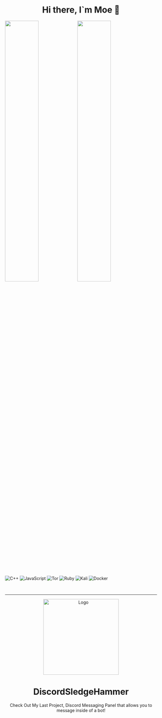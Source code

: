 <h1 align="center">Hi there, I`m Moe 👋</h1>





<img align="left" width="47%" src="https://github-readme-stats.vercel.app/api?username=itsmoe15&theme=midnight-purple&show_icons=true" />
<img align="left" width="47%" src="https://github-readme-stats.vercel.app/api/top-langs/?username=itsmoe15&theme=midnight-purple&layout=compact)](https://github.com/anuraghazra/github-readme-stats" />


![C++](https://img.shields.io/badge/c++-%2300599C.svg?style=for-the-badge&logo=c%2B%2B&logoColor=black)
![JavaScript](https://img.shields.io/badge/javascript-%23323330.svg?style=for-the-badge&logo=javascript&logoColor=%23F7DF1E)
![Tor](https://img.shields.io/badge/Tor-7D4698?style=for-the-badge&logo=Tor-Browser&logoColor=black)
![Ruby](https://img.shields.io/badge/ruby-%23CC342D.svg?style=for-the-badge&logo=ruby&logoColor=black)
![Kali](https://img.shields.io/badge/Kali-268BEE?style=for-the-badge&logo=kalilinux&logoColor=black)
![Docker](https://img.shields.io/badge/docker-%230db7ed.svg?style=for-the-badge&logo=docker&logoColor=white)



<!--
**itsmoe15/itsmoe15** is a ✨ _special_ ✨ repository because its `README.md` (this file) appears on your GitHub profile.

Here are some ideas to get you started:

- 🔭 I’m currently working on ...
- 🌱 I’m currently learning ...
- 👯 I’m looking to collaborate on ...
- 🤔 I’m looking for help with ...
- 💬 Ask me about ...
- 📫 How to reach me: ...
- 😄 Pronouns: ...
- ⚡ Fun fact: ...
-->
<br />
<hr>
<!-- Logo -->
<p align="center">
  <a href="https://github.com/itsmoe15/Discord-SledgeHammer-Portal">
    <img src="https://cdn.discordapp.com/attachments/917029832427204648/1006024065464676462/SledgehammerLogo.png?size=32" alt="Logo" width="250" height="250">
  </a>
</p>

<!-- Title -->
<h1 align="center">DiscordSledgeHammer</h1>
  <p align="center">
    Check Out My Last Project, Discord Messaging Panel that allows you to message inside of a bot!
    <br />

